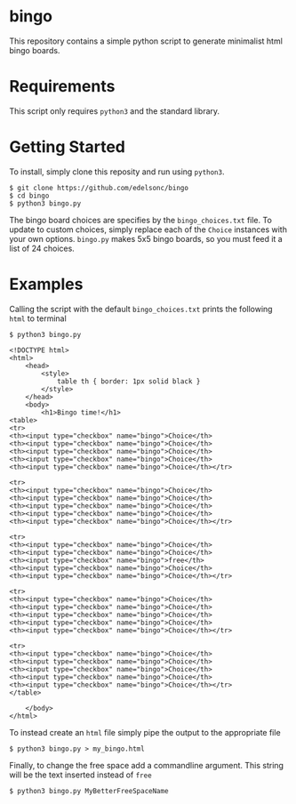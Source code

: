 # bingo
This repository contains a simple python script to generate minimalist html
bingo boards.

# Requirements

This script only requires `python3` and the standard library.

# Getting Started

To install, simply clone this reposity and run using `python3`.
```
$ git clone https://github.com/edelsonc/bingo
$ cd bingo
$ python3 bingo.py
```

The bingo board choices are specifies by the `bingo_choices.txt` file. To
update to custom choices, simply replace each of the `Choice` instances with
your own options. `bingo.py` makes 5x5 bingo boards, so you must feed it a list
of 24 choices.

# Examples
Calling the script with the default `bingo_choices.txt`  prints the following
`html` to terminal

```
$ python3 bingo.py

<!DOCTYPE html>
<html>
    <head>
        <style>
            table th { border: 1px solid black }
        </style>
    </head>
    <body>
        <h1>Bingo time!</h1>
<table>
<tr>
<th><input type="checkbox" name="bingo">Choice</th>
<th><input type="checkbox" name="bingo">Choice</th>
<th><input type="checkbox" name="bingo">Choice</th>
<th><input type="checkbox" name="bingo">Choice</th>
<th><input type="checkbox" name="bingo">Choice</th></tr>

<tr>
<th><input type="checkbox" name="bingo">Choice</th>
<th><input type="checkbox" name="bingo">Choice</th>
<th><input type="checkbox" name="bingo">Choice</th>
<th><input type="checkbox" name="bingo">Choice</th>
<th><input type="checkbox" name="bingo">Choice</th></tr>

<tr>
<th><input type="checkbox" name="bingo">Choice</th>
<th><input type="checkbox" name="bingo">Choice</th>
<th><input type="checkbox" name="bingo">free</th>
<th><input type="checkbox" name="bingo">Choice</th>
<th><input type="checkbox" name="bingo">Choice</th></tr>

<tr>
<th><input type="checkbox" name="bingo">Choice</th>
<th><input type="checkbox" name="bingo">Choice</th>
<th><input type="checkbox" name="bingo">Choice</th>
<th><input type="checkbox" name="bingo">Choice</th>
<th><input type="checkbox" name="bingo">Choice</th></tr>

<tr>
<th><input type="checkbox" name="bingo">Choice</th>
<th><input type="checkbox" name="bingo">Choice</th>
<th><input type="checkbox" name="bingo">Choice</th>
<th><input type="checkbox" name="bingo">Choice</th>
<th><input type="checkbox" name="bingo">Choice</th></tr>
</table>

    </body>
</html>
```

To instead create an `html` file simply pipe the output to the appropriate
file
```
$ python3 bingo.py > my_bingo.html
```

Finally, to change the free space add a commandline argument. This string will
be the text inserted instead of `free`
```
$ python3 bingo.py MyBetterFreeSpaceName
```
